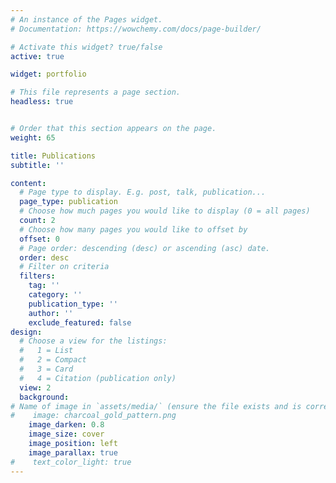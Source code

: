 ```yaml
---
# An instance of the Pages widget.
# Documentation: https://wowchemy.com/docs/page-builder/

# Activate this widget? true/false
active: true

widget: portfolio

# This file represents a page section.
headless: true


# Order that this section appears on the page.
weight: 65

title: Publications
subtitle: ''

content:
  # Page type to display. E.g. post, talk, publication...
  page_type: publication
  # Choose how much pages you would like to display (0 = all pages)
  count: 2
  # Choose how many pages you would like to offset by
  offset: 0
  # Page order: descending (desc) or ascending (asc) date.
  order: desc
  # Filter on criteria
  filters:
    tag: ''
    category: ''
    publication_type: ''
    author: ''
    exclude_featured: false
design:
  # Choose a view for the listings:
  #   1 = List
  #   2 = Compact
  #   3 = Card
  #   4 = Citation (publication only)
  view: 2
  background:
# Name of image in `assets/media/` (ensure the file exists and is correctly referenced)
#    image: charcoal_gold_pattern.png
    image_darken: 0.8
    image_size: cover
    image_position: left
    image_parallax: true
#    text_color_light: true
---
```

  
